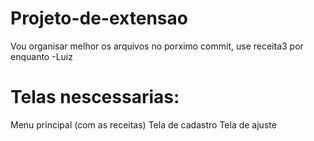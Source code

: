﻿# Projeto-de-extensao

Vou organisar melhor os arquivos no porximo commit, use receita3 por enquanto -Luiz

# Telas nescessarias:

Menu principal (com as receitas)
Tela de cadastro
Tela de ajuste
